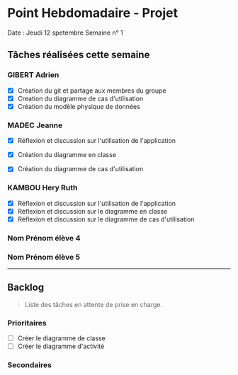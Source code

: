 # Point Hebdomadaire - Projet

Date : Jeudi 12 spetembre
Semaine n° 1

## Tâches réalisées cette semaine

### GIBERT Adrien

- [x] Création du git et partage aux membres du groupe
- [x] Creation du diagramme de cas d'utilisation
- [x] Création du modèle physique de données

### MADEC Jeanne

- [x] Réflexion et discussion sur l'utilisation de l'application
- [x] Création du diagramme en classe 
- [x] Création du diagramme de cas d'utilisation


### KAMBOU Hery Ruth
- [x] Réflexion et discussion sur l'utilisation de l'application
- [x] Réflexion et discussion sur le diagramme en classe 
- [x] Réflexion et discussion sur le diagramme de cas d'utilisation

### Nom Prénom élève 4

### Nom Prénom élève 5

---

## Backlog

> Liste des tâches en attente de prise en charge.

### Prioritaires

- [ ] Créer le diagramme de classe
- [ ] Créer le diagramme d'activité

### Secondaires